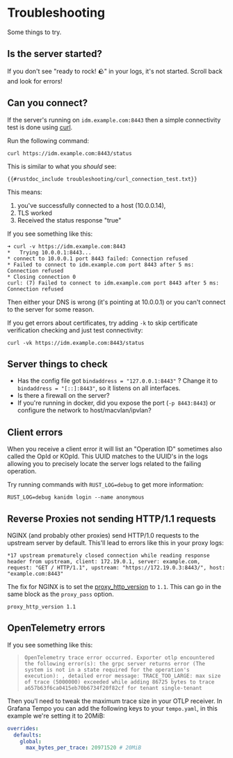 # Troubleshooting

Some things to try.

## Is the server started?

If you don't see "ready to rock! 🪨" in your logs, it's not started. Scroll back and look for
errors!

## Can you connect?

If the server's running on `idm.example.com:8443` then a simple connectivity test is done using
[curl](https://curl.se).

Run the following command:

```shell
curl https://idm.example.com:8443/status
```

This is similar to what you _should_ see:

```shell
{{#rustdoc_include troubleshooting/curl_connection_test.txt}}
```

This means:

1. you've successfully connected to a host (10.0.0.14),
2. TLS worked
3. Received the status response "true"

If you see something like this:

```
➜ curl -v https://idm.example.com:8443
*   Trying 10.0.0.1:8443...
* connect to 10.0.0.1 port 8443 failed: Connection refused
* Failed to connect to idm.example.com port 8443 after 5 ms: Connection refused
* Closing connection 0
curl: (7) Failed to connect to idm.example.com port 8443 after 5 ms: Connection refused
```

Then either your DNS is wrong (it's pointing at 10.0.0.1) or you can't connect to the server for
some reason.

If you get errors about certificates, try adding `-k` to skip certificate verification checking and
just test connectivity:

```
curl -vk https://idm.example.com:8443/status
```

## Server things to check

- Has the config file got `bindaddress = "127.0.0.1:8443"` ? Change it to
  `bindaddress = "[::]:8443"`, so it listens on all interfaces.
- Is there a firewall on the server?
- If you're running in docker, did you expose the port (`-p 8443:8443`) or configure the network to
  host/macvlan/ipvlan?

## Client errors

When you receive a client error it will list an "Operation ID" sometimes also called the OpId or
KOpId. This UUID matches to the UUID's in the logs allowing you to precisely locate the server logs
related to the failing operation.

Try running commands with `RUST_LOG=debug` to get more information:

```shell
RUST_LOG=debug kanidm login --name anonymous
```

## Reverse Proxies not sending HTTP/1.1 requests

NGINX (and probably other proxies) send HTTP/1.0 requests to the upstream server by default. This'll
lead to errors like this in your proxy logs:

```text
*17 upstream prematurely closed connection while reading response header from upstream, client: 172.19.0.1, server: example.com, request: "GET / HTTP/1.1", upstream: "https://172.19.0.3:8443/", host: "example.com:8443"
```

The fix for NGINX is to set the
[proxy_http_version](https://nginx.org/en/docs/http/ngx_http_proxy_module.html#proxy_http_version)
to `1.1`. This can go in the same block as the `proxy_pass` option.

```text
proxy_http_version 1.1
```

## OpenTelemetry errors

If you see something like this:

> `OpenTelemetry trace error occurred. Exporter otlp encountered the following error(s): the grpc server returns error (The system is not in a state required for the operation's execution): , detailed error message: TRACE_TOO_LARGE: max size of trace (5000000) exceeded while adding 86725 bytes to trace a657b63f6ca0415eb70b6734f20f82cf for tenant single-tenant`

Then you'l need to tweak the maximum trace size in your OTLP receiver. In Grafana Tempo you can add the following keys to your `tempo.yaml`, in this example we're setting it to 20MiB:

```yaml
overrides:
  defaults:
    global:
      max_bytes_per_trace: 20971520 # 20MiB
```
